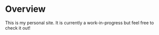 # Overview

This is my personal site. It is currently a work-in-progress but feel free to check it out!
